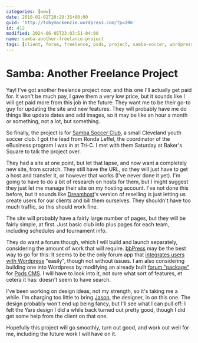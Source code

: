 ```yaml
---
categories: [www]
date: 2010-02-02T20:20:35+00:00
guid: 'http://tobymackenzie.wordpress.com/?p=206'
id: 412
modified: 2024-06-05T23:03:51-04:00
name: samba-another-freelance-project
tags: [client, forum, freelance, pods, project, samba-soccer, wordpress]
---
```


Samba: Another Freelance Project
================================

Yay!  I've got another freelance project now, and this one I'll actually get paid for.  It won't be much pay, I gave them a very low price, but it sounds like I will get paid more from this job in the future:  They want me to be their go-to guy for updating the site and new features.  They will probably have me do things like update dates and add images, so it may be like an hour a month or something, not a lot, but something.

So finally, the project is for [Samba Soccer Club](http://sambasoccerclub.org), a small Cleveland youth soccer club.  I got the lead from Ronda Leffel, the coordinator of the eBusiness program I was in at Tri-C.  I met with them Saturday at Baker's Square to talk the project over.

They had a site at one point, but let that lapse, and now want a completely new site, from scratch.  They still have the URL, so they will just have to get a host and transfer it, or however that works (I've never done it yet).  I'm going to have to do a bit of research on hosts for them, but I might suggest they just let me manage their site on my hosting account.  I've not done this before, but it sounds like [Dreamhost](http://www.dreamhost.com/r.cgi?568062/green.cgi?tobymackenzie.com)'s version of reselling is just letting us create users for our clients and bill them ourselves.  They shouldn't have too much traffic, so this should work fine.

<!--more-->

The site will probably have a fairly large number of pages, but they will be fairly simple, at first.  Just basic club info plus pages for each team, including schedules and tournament info.

They do want a forum though, which I will build and launch separately, considering the amount of work that will require.  [bbPress](http://bbpress.org/) may be the best way to go for this: It seems to be the only forum app that [integrates users with Wordpress](http://bbpress.org/documentation/integration-with-wordpress/) "easily", though not without issues.  I am also considering building one into Wordpress by modifying an already built [forum "package"](http://pods.uproot.us/packages/pods-forums/) for [Pods CMS](http://pods.uproot.us/).  I will have to look into it, not sure what sort of features, et cetera it has:  doesn't seem to have search.

I've been working on design ideas, not my strength, so it's taking me a while.  I'm charging too little to bring [Jason](http://redgraffix.com), the designer, in on this one.  The design probably won't end up being fancy, but I'll see what I can pull off:  I felt the Yars design I did a while back turned out pretty good, though I did get some help from the client on that one.

Hopefully this project will go smoothly, turn out good, and work out well for me, including the future work I will have on it.
